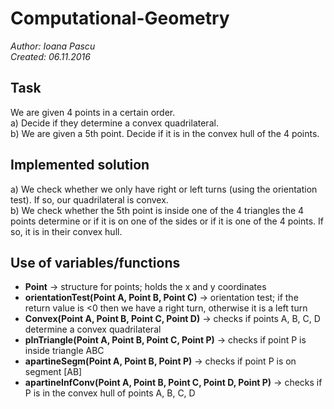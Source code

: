# Computational-Geometry

*Author: Ioana Pascu*   
*Created: 06.11.2016*

Task
---

We are given 4 points in a certain order.  
a) Decide if they determine a convex quadrilateral.  
b) We are given a 5th point. Decide if it is in the convex hull of the 4 points.  


Implemented solution
-------------------

a) We check whether we only have right or left turns (using the orientation test). If so, our quadrilateral is convex.  
b) We check whether the 5th point is inside one of the 4 triangles the 4 points determine or if it is on one of the sides or if it is one of the 4 points. If so, it is in their convex hull.  


Use of variables/functions
--------------------------

- **Point** -> structure for points; holds the x and y coordinates
- **orientationTest(Point A, Point B, Point C)** -> orientation test; if the return value is <0 then we have a right turn, otherwise it is a left turn 
- **Convex(Point A, Point B, Point C, Point D)** -> checks if points A, B, C, D determine a convex quadrilateral
- **pInTriangle(Point A, Point B, Point C, Point P)** -> checks if point P is inside triangle ABC
- **apartineSegm(Point A, Point B, Point P)** -> checks if point P is on segment [AB]
- **apartineInfConv(Point A, Point B, Point C, Point D, Point P)** -> checks if P is in the convex hull of points A, B, C, D
